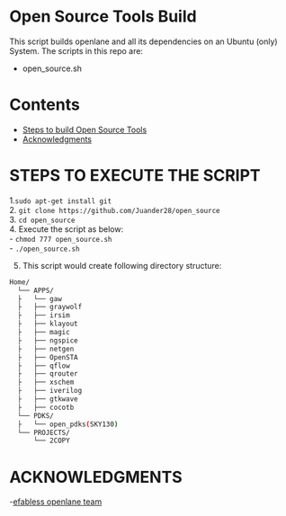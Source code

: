 # Open Source Tools Build
This script builds openlane and all its dependencies on an Ubuntu (only) System.
The scripts in this repo are:
 - open_source.sh

 
# Contents
- [Steps to build Open Source Tools](#steps-to-build-openlane)
- [Acknowledgments](#acknowledgments)
 
# STEPS TO EXECUTE THE SCRIPT
1.`sudo apt-get install git`\
2. `git clone https://github.com/Juander28/open_source`\
3. `cd open_source`\
4. Execute the script as below:     
        - `chmod 777 open_source.sh`\
        - `./open_source.sh`
     
    
5. This script would create following directory structure:
```bash 
Home/
  └── APPS/
  ├   └── gaw
  ├   ├── graywolf
  ├   ├── irsim
  ├   ├── klayout
  ├   ├── magic
  ├   ├── ngspice
  ├   ├── netgen
  ├   ├── OpenSTA
  ├   ├── qflow
  ├   ├── qrouter
  ├   ├── xschem
  ├   ├── iverilog
  ├   ├── gtkwave
  ├   ├── cocotb
  └── PDKS/
  ├   └── open_pdks(SKY130)
  └── PROJECTS/
      └── 2COPY
```

# ACKNOWLEDGMENTS

-[efabless openlane team](https://github.com/efabless/openlane)
